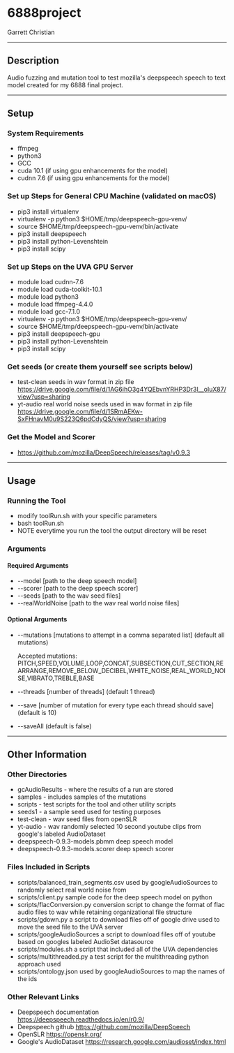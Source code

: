 # 6888project
Garrett Christian

---
## Description

Audio fuzzing and mutation tool to test mozilla's deepspeech speech to text model created for my 6888 final project.

---

## Setup

### System Requirements
- ffmpeg
- python3
- GCC
- cuda 10.1 (if using gpu enhancements for the model)
- cudnn 7.6 (if using gpu enhancements for the model)


### Set up Steps for General CPU Machine (validated on macOS)
- pip3 install virtualenv
- virtualenv -p python3 $HOME/tmp/deepspeech-gpu-venv/
- source $HOME/tmp/deepspeech-gpu-venv/bin/activate
- pip3 install deepspeech
- pip3 install python-Levenshtein
- pip3 install scipy


### Set up Steps on the UVA GPU Server
- module load cudnn-7.6
- module load cuda-toolkit-10.1
- module load python3
- module load ffmpeg-4.4.0
- module load gcc-7.1.0  
- virtualenv -p python3 $HOME/tmp/deepspeech-gpu-venv/
- source $HOME/tmp/deepspeech-gpu-venv/bin/activate
- pip3 install deepspeech-gpu
- pip3 install python-Levenshtein
- pip3 install scipy

### Get seeds (or create them yourself see scripts below)
- test-clean seeds in wav format in zip file https://drive.google.com/file/d/1AG6ihO3g4YQEbvnYRHP3Dr3l__oIuX87/view?usp=sharing
- yt-audio real world noise seeds used in wav format in zip file https://drive.google.com/file/d/1SRmAEKw-SxFHnavM0u9S223Q6pdCdyQS/view?usp=sharing

### Get the Model and Scorer
- https://github.com/mozilla/DeepSpeech/releases/tag/v0.9.3

---

## Usage

### Running the Tool
- modify toolRun.sh with your specific parameters
- bash toolRun.sh
- NOTE everytime you run the tool the output directory will be reset

### Arguments 
#### Required Arguments 
- --model [path to the deep speech model] 
- --scorer [path to the deep speech scorer]
- --seeds [path to the wav seed files] 
- --realWorldNoise [path to the wav real world noise files] 

#### Optional Arguments
- --mutations [mutations to attempt in a comma separated list] (default all mutations)
  
  Accepted mutations: PITCH,SPEED,VOLUME,LOOP,CONCAT,SUBSECTION,CUT_SECTION,REARRANGE,REMOVE_BELOW_DECIBEL,WHITE_NOISE,REAL_WORLD_NOISE,VIBRATO,TREBLE,BASE

- --threads [number of threads] (default 1 thread)
- --save [number of mutation for every type each thread should save] (default is 10)
- --saveAll (default is false)

---

## Other Information

### Other Directories
- gcAudioResults - where the results of a run are stored
- samples - includes samples of the mutations
- scripts - test scripts for the tool and other utility scripts
- seeds1 - a sample seed used for testing purposes
- test-clean - wav seed files from openSLR
- yt-audio - wav randomly selected 10 second youtube clips from google's labeled AudioDataset
- deepspeech-0.9.3-models.pbmm deep speech model
- deepspeech-0.9.3-models.scorer deep speech scorer

### Files Included in Scripts
- scripts/balanced_train_segments.csv used by googleAudioSources to randomly select real world noise from 
- scripts/client.py sample code for the deep speech model on python
- scripts/flacConversion.py conversion script to change the format of flac audio files to wav while retaining organizational file structure
- scripts/gdown.py a script to download files off of google drive used to move the seed file to the UVA server
- scripts/googleAudioSources a script to download files off of youtube based on googles labeled AudioSet datasource 
- scripts/modules.sh a script that included all of the UVA dependencies 
- scripts/multithreaded.py a test script for the multithreading python approach used
- scripts/ontology.json used by googleAudioSources to map the names of the ids 

### Other Relevant Links
- Deepspeech documentation https://deepspeech.readthedocs.io/en/r0.9/
- Deepspeech github https://github.com/mozilla/DeepSpeech
- OpenSLR https://openslr.org/
- Google's AudioDataset https://research.google.com/audioset/index.html



